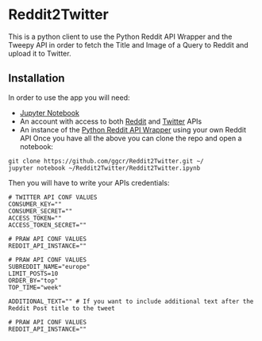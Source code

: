# Reddit2Twitter
This is a python client to use the Python Reddit API Wrapper and the Tweepy API in order to fetch the Title and Image of a Query to Reddit and upload it to Twitter.

## Installation
In order to use the app you will need:
- [Jupyter Notebook](https://jupyter.org/)
- An account with access to both [Reddit](https://github.com/reddit-archive/reddit/wiki/API) and [Twitter](https://developer.twitter.com/en/docs/twitter-api) APIs
- An instance of the [Python Reddit API Wrapper](https://praw.readthedocs.io/en/latest/getting_started/installation.html) using your own Reddit API
Once you have all the above you can clone the repo and open a notebook:
```
git clone https://github.com/ggcr/Reddit2Twitter.git ~/
jupyter notebook ~/Reddit2Twitter/Reddit2Twitter.ipynb
```
Then you will have to write your APIs credentials:
```
# TWITTER API CONF VALUES
CONSUMER_KEY=""
CONSUMER_SECRET=""
ACCESS_TOKEN=""
ACCESS_TOKEN_SECRET=""

# PRAW API CONF VALUES
REDDIT_API_INSTANCE=""

# PRAW API CONF VALUES
SUBREDDIT_NAME="europe"
LIMIT_POSTS=10
ORDER_BY="top"
TOP_TIME="week"

ADDITIONAL_TEXT="" # If you want to include additional text after the Reddit Post title to the tweet 

# PRAW API CONF VALUES
REDDIT_API_INSTANCE=""
```